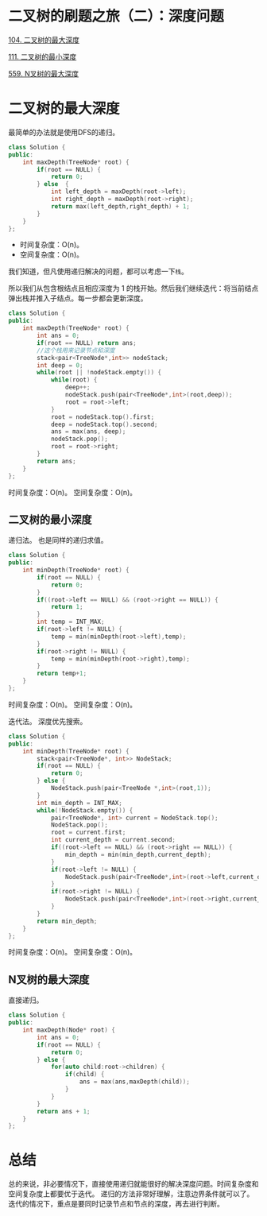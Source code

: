# 二叉树的刷题之旅（二）：深度问题
[104. 二叉树的最大深度](https://leetcode-cn.com/problems/binary-tree-preorder-traversal/)     

[111. 二叉树的最小深度](https://leetcode-cn.com/problems/minimum-depth-of-binary-tree/)     

[559. N叉树的最大深度](https://leetcode-cn.com/problems/maximum-depth-of-n-ary-tree/)     

# 二叉树的最大深度
最简单的办法就是使用DFS的递归。
```C++
class Solution {
public:
    int maxDepth(TreeNode* root) {
        if(root == NULL) {
            return 0;
        } else  {
            int left_depth = maxDepth(root->left);
            int right_depth = maxDepth(root->right);
            return max(left_depth,right_depth) + 1;
        }
    }
};
```
* 时间复杂度：O(n)。
* 空间复杂度：O(n)。

我们知道，但凡使用递归解决的问题，都可以考虑一下`栈`。

所以我们从包含根结点且相应深度为 1 的栈开始。然后我们继续迭代：将当前结点弹出栈并推入子结点。每一步都会更新深度。

```C++
class Solution {
public:
    int maxDepth(TreeNode* root) {
        int ans = 0;
        if(root == NULL) return ans;
        //这个栈用来记录节点和深度
        stack<pair<TreeNode*,int>> nodeStack;
        int deep = 0;
        while(root || !nodeStack.empty()) {
            while(root) {
                deep++;
                nodeStack.push(pair<TreeNode*,int>(root,deep));
                root = root->left;
            }
            root = nodeStack.top().first;
            deep = nodeStack.top().second;
            ans = max(ans, deep);
            nodeStack.pop();
            root = root->right;
        }
        return ans;
    }
};

```
时间复杂度：O(n)。
空间复杂度：O(n)。


## 二叉树的最小深度
递归法。
也是同样的递归求值。
```C++
class Solution {
public:
    int minDepth(TreeNode* root) {
        if(root == NULL) {
            return 0;
        }
        if((root->left == NULL) && (root->right == NULL)) {
            return 1;
        }
        int temp = INT_MAX;
        if(root->left != NULL) {
            temp = min(minDepth(root->left),temp);
        }
        if(root->right != NULL) {
            temp = min(minDepth(root->right),temp);
        }
        return temp+1;
    }
};
```
时间复杂度：O(n)。
空间复杂度：O(n)。

迭代法。
深度优先搜索。
```C++
class Solution {
public:
    int minDepth(TreeNode* root) {
        stack<pair<TreeNode*, int>> NodeStack;
        if(root == NULL) {
            return 0;
        } else {
            NodeStack.push(pair<TreeNode *,int>(root,1));
        }
        int min_depth = INT_MAX;
        while(!NodeStack.empty()) {
            pair<TreeNode*, int> current = NodeStack.top();
            NodeStack.pop();
            root = current.first;
            int current_depth = current.second;
            if((root->left == NULL) && (root->right == NULL)) {
                min_depth = min(min_depth,current_depth);
            }
            if(root->left != NULL) {
                NodeStack.push(pair<TreeNode*,int>(root->left,current_depth + 1));
            }
            if(root->right != NULL) {
                NodeStack.push(pair<TreeNode*,int>(root->right,current_depth + 1));
            }
        }
        return min_depth;
    }
};
```
时间复杂度：O(n)。
空间复杂度：O(n)。


## N叉树的最大深度
直接递归。
```C++
class Solution {
public:
    int maxDepth(Node* root) {
        int ans = 0;
        if(root == NULL) {
            return 0;
        } else {
            for(auto child:root->children) {
                if(child) {
                    ans = max(ans,maxDepth(child));
                }
            }
        }
        return ans + 1;
    }
};
```

# 总结
总的来说，非必要情况下，直接使用递归就能很好的解决深度问题。时间复杂度和空间复杂度上都要优于迭代。
递归的方法非常好理解，注意边界条件就可以了。
迭代的情况下，重点是要同时记录节点和节点的深度，再去进行判断。